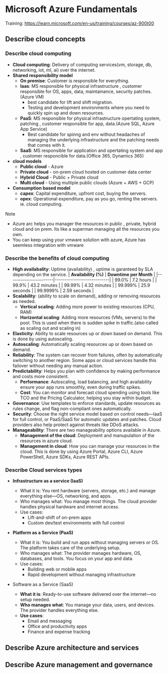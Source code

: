 # Microsoft Azure Fundamentals
Training: https://learn.microsoft.com/en-us/training/courses/az-900t00

## Describe cloud concepts

### Describe cloud computing

- **Cloud computing**: Delivery of computing services(vm, storage, db, networking, iot, ml, ai) over the internet.
- **Shared responsibility model**
    - **On premise**: Customer is responsible for everything.
    - **Iaas**: MS responsible for physical infrastructure , customer responsible for OS, apps, data, maintainance, security patches. (Azure VM)
       - best candidate for lift and shift migration.
       - Testing and development environments where you need to quickly spin up and down resources.
    - **PaaS**: MS responsible for physical infrastructure opertating system, patching , customer responsible for app, data.(Azure SQL, Azure App Service)
       - Best candidate for spinng and env without headaches of managing the underlying infrastructure and the patching needs that comes with it.
    - **SaaS**: MS responsible for application and opertating system and app , customer responcible for data.(Office 365, Dynamics 365)
- **cloud models**
    - **Public cloud** - Azure
    - **Private cloud** - on-prem cloud hosted on customer data center
    - **Hybrid Cloud** - Public + Private cloud
    - **Multi cloud** - Using multiple public clouds (Azure + AWS + GCP)
- **Consumption based model**
    - **capex**: Capital expenditure, upfront cost, buying the servers. 
    - **opex**: Operational expenditure, pay as you go, renting the servers. ie. cloud computing.

> [!Note]
> - Azure arc helps you manager the resources in public , private, hybrid cloud and on prem. Its like a superman managing all the resources you own.
> - You can keep using your vmware solution with azure, Azure has seemless integration with vmware

### Describe the benefits of cloud computing

- **High availabality**: Uptime (availability) , uptime is garanteed by SLA depending on the service.
    | **Availability (%)** | **Downtime per Month**    |
    |----------------------|---------------------------|
    | 99.0%                | 7.2 hours                 |
    | 99.9%                | 43.2 minutes              |
    | 99.99%               | 4.32 minutes              |
    | 99.999%              | 25.9 seconds              |
    | 99.9999%             | 2.59 seconds              |
- **Scalability**: (ability to scale on demand), adding or removing resources as needed.
    - **Vertical scaling**: Adding more power to existing resources (CPU, RAM)
    - **Horizontal scaling**: Adding more resources (VMs, servers) to the pool. This is used when there is sudden spike in traffic.(also called as scaling out and scaling in) 
- **Elasticity**: Ability to scale resources up or down based on demand. This is done by using autoscaling.
- **Autoscaling**: Automatically scaling resources up or down based on demand.
- **Reliability**: The system can recover from failures, often by automatically switching to another region. Some apps or cloud services handle this failover without needing any manual action.
- **Predictability**: Helps you plan with confidence by making performance and costs more consistent.
    - **Performance**: Autoscaling, load balancing, and high availability ensure your app runs smoothly, even during traffic spikes.
    - **Cost**: You can monitor and forecast cloud spending using tools like TCO and the Pricing Calculator, helping you stay within budget.
- **Governance**: Use templates to enforce standards, update resources as rules change, and flag non-compliant ones automatically.
- **Security**: Choose the right service model based on control needs—IaaS for full control, or PaaS/SaaS for automatic updates and patches. Cloud providers also help protect against threats like DDoS attacks.
- **Manageability**: There are two manageability options available in Azure.
    - **Management of the cloud**: Deployment and manupulation of the resources in azure cloud.
    - **Management in cloud**: How you can manage your resources in the cloud. This is done by using Azure Portal, Azure CLI, Azure PowerShell, Azure SDKs, Azure REST APIs.

### Describe Cloud services types

- **Infrastructure as a service (IaaS)**
    - What it is: You rent hardware (servers, storage, etc.) and manage everything else—OS, networking, and apps.
    - Who manages what: You manage most things. The cloud provider handles physical hardware and internet access.
    - Use cases:
        - Lift-and-shift of on-prem apps
        - Custom dev/test environments with full control

- **Platform as a Service (PaaS)**
    - What it is: You build and run apps without managing servers or OS. The platform takes care of the underlying setup.
    - Who manages what: The provider manages hardware, OS, databases, and tools. You focus on your app and data.
    - Use cases:
       - Building web or mobile apps
       - Rapid development without managing infrastructure

- Software as a Service (SaaS)
    - **What it is**: Ready-to-use software delivered over the internet—no setup needed.
    - **Who manages what**: You manage your data, users, and devices. The provider handles everything else.
    - **Use cases**:
      - Email and messaging
      - Office and productivity apps
      - Finance and expense tracking

## Describe Azure architecture and services
## Describe Azure management and governance

